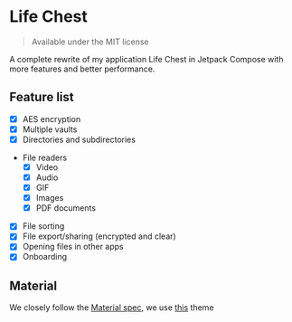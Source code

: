 # Life Chest
> Available under the MIT license

A complete rewrite of my application Life Chest in Jetpack Compose with more features
and better performance.

## Feature list

- [x] AES encryption
- [x] Multiple vaults
- [x] Directories and subdirectories
- File readers
  - [x] Video
  - [x] Audio
  - [x] GIF
  - [x] Images
  - [x] PDF documents
- [x] File sorting
- [x] File export/sharing (encrypted and clear)
- [x] Opening files in other apps
- [x] Onboarding

## Material
We closely follow the [Material spec](http://m3.material.io),
we use [this](http://material-foundation.github.io?primary=%23BE0034&colorMatch=false) theme
